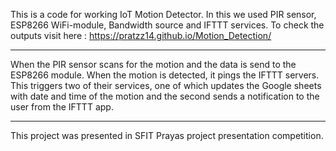 This is a code for working IoT Motion Detector.
In this we used PIR sensor, ESP8266 WiFi-module, Bandwidth source and IFTTT services.
To check the outputs visit here : https://pratzz14.github.io/Motion_Detection/

----------------------------------------------------------------------------------------------------------------------

When the PIR sensor scans for the motion and the data is send to the ESP8266 module. When the motion is detected, it pings the IFTTT servers.
This triggers two of their services, one of which updates the Google sheets with date and time of the motion and the second sends a notification to the user from the IFTTT app.

--------------------------------------------------------------------------------------------------------------------
This project was presented in SFIT Prayas project presentation competition.
